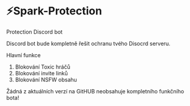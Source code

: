 # ⚡Spark-Protection
Protection Discord bot

Discord bot bude kompletně řešit ochranu tvého Disocrd serveru.

Hlavní funkce

1) Blokování Toxic hráčů
2) Blokování invite linků
3) Blokování NSFW obsahu

Žádná z aktuálních verzí na GitHUB neobsahuje kompletního funkčního bota!
